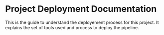 # Project Deployment Documentation

This is the guide to understand the deployement process for this project. It explains the set of tools used and process to deploy the pipeline. 